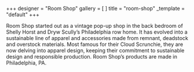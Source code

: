 +++
designer = "Room Shop"
gallery = [ ]
title = "room-shop"
_template = "default"
+++

Room Shop started out as a vintage pop-up shop in the back bedroom of Shelly Horst and Dryw Scully’s Philadelphia row home. It has evolved into a sustainable line of apparel and accessories made from remnant, deadstock and overstock materials. Most famous for their Cloud Scrunchie, they are now delving into apparel design, keeping their commitment to sustainable design and responsible production. Room Shop’s products are made in Philadelphia, PA.
